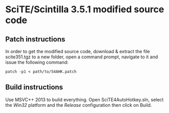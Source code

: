 SciTE/Scintilla 3.5.1 modified source code
==========================================

Patch instructions
------------------

In order to get the modified source code, download & extract the file scite351.tgz to a new folder, open a command prompt, navigate to it and issue the following command:

    patch -p1 < path/to/S4AHK.patch

Build instructions
------------------

Use MSVC++ 2013 to build everything. Open SciTE4AutoHotkey.sln, select the *Win32* platform and the *Release* configuration then click on Build.
